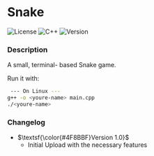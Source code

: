 # Snake

![License](https://img.shields.io/badge/License-MIT-%2300599C.svg?style=for-the-badge)
![C++](https://img.shields.io/badge/c++-%2300599C.svg?style=for-the-badge&logo=c%2B%2B&logoColor=white)
![Version](https://img.shields.io/badge/Version-1.0-%2300599C.svg?style=for-the-badge)

### Description

A small, terminal- based Snake game.

Run it with:

```bash
 --- On Linux ---
g++ -o <youre-name> main.cpp
./<youre-name>
```


### Changelog

- $\textsf{\color{#4F8BBF}Version 1.0}$
  - Initial Upload with the necessary features
